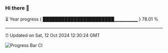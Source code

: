### Hi there 👋

⏳ Year progress { ███████████████████████▁▁▁▁▁▁▁ } 78.01 %

---

⏰ Updated on Sat, 12 Oct 2024 12:30:24 GMT

![Progress Bar CI](https://github.com/liununu/liununu/workflows/Progress%20Bar%20CI/badge.svg)

